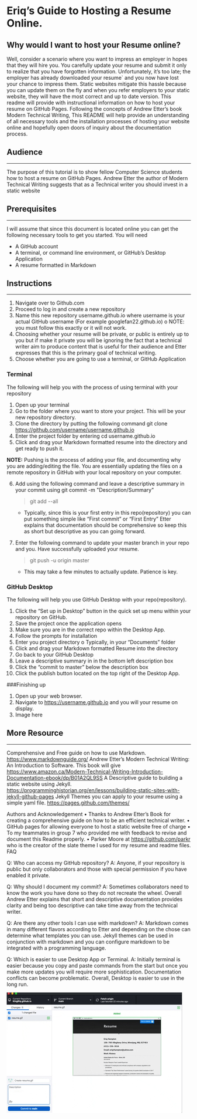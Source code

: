  # Eriq’s Guide to Hosting a Resume Online.

## Why would I want to host your Resume online?

Well, consider a scenario where you want to impress an employer in hopes that they will hire you. You carefully update your resume and submit it only to realize that you have forgotten information. Unfortunately, it’s too late; the employer has already downloaded your resume` and you now have lost your chance to impress them. 
Static websites mitigate this hassle because you can update them on the fly and when you refer employers to your static website, they will have the most correct and up to date version. 
This readme will provide with instructional information on how to host your resume on GitHub Pages. Following the concepts of Andrew Etter’s book Modern Technical Writing, This README will help provide an understanding of all necessary tools and the installation processes of hosting your website online and hopefully open doors of inquiry about the documentation process.

## Audience
----
The purpose of this tutorial is to show fellow Computer Science students how to host a resume on GitHub Pages. Andrew Etter the author of Modern Technical Writing suggests that as a Technical writer you should invest in a static website


## Prerequisites
----
I will assume that since this document is located online you can get the following necessary tools to get you started.
You will need
* A GitHub account
* 	A terminal, or command line environment, or GitHub’s Desktop Application
* 	A resume formatted in Markdown

## Instructions
----

1. Navigate over to Github.com 
2.	Proceed to log in and create a new repository
3.	Name this new repository username.github.io where username is your actual GitHub username (For example googlefan22.github.io)
o	NOTE: you must follow this exactly or it will not work.
4.	 Choosing whether your resume will be private, or public is entirely up to you but if make it private you will be ignoring the fact that a technical writer aim to produce content that is useful for their audience and Etter expresses that this is the primary goal of technical writing.
5.	Choose whether you are going to use a terminal, or GitHub Application
### Terminal
The following will help you with the process of using terminal with your repository
1.	Open up your terminal
2.	Go to the folder where you want to store your project. This will be your new repository directory.
3.	Clone the directory by putting the following command
git clone https://github.com/username/username.github.io
4.	Enter the project folder by entering cd username.github.io
5.	Click and drag your Markdown formatted resume into the directory and get ready to push it.

**NOTE:** Pushing is the process of adding your file, and documenting why you are adding/editing the file. You are essentially updating the files on a remote repository in GitHub with your local repository on your computer.

6.	Add using the following command and leave a descriptive summary in your commit using git commit -m "Description/Summary"
    >git add --all

    * Typically, since this is your first entry in this repo(repository) you can put something simple like “First commit” or “First Entry” 
 	Etter explains that documentation should be comprehensive so keep this as short but descriptive as you can going forward.

7.	Enter the following command to update your master branch in your repo  and you. Have successfully uploaded your resume. 
    >git push -u origin master 

    
    

    *	This may take a few minutes to actually update. Patience is key.






### GitHub Desktop

The following will help you use GitHub Desktop with your repo(repository).
1.	Click the “Set up in Desktop” button in the quick set up menu within your repository on GitHub.
2.	Save the project once the application opens
3.	Make sure you are in the correct repo within the Desktop App.
4.	Follow the prompts for installation
5.	Enter you project directory 
o	Typically, in your “Documents” folder
6.	Click and drag your Markdown formatted Resume into the directory
7.	Go back to your GitHub Desktop 
8.	Leave a descriptive summary in in the bottom left description box
9.	Click the “commit to master” below the description box
10.	 Click the publish button located on the top right of the Desktop App.

###Finishing up
1.	Open up your web browser.
2.	Navigate to https://username.github.io and you will your resume on display.
3.	Image here



## More Resource
----

Comprehensive and Free guide on how to use Markdown.
https://www.markdownguide.org/
Andrew Etter’s Modern Technical Writing: An Introduction to Software. This book will give
https://www.amazon.ca/Modern-Technical-Writing-Introduction-Documentation-ebook/dp/B01A2QL9SS
A Descriptive guide to building a static website using Jekyll.
https://programminghistorian.org/en/lessons/building-static-sites-with-jekyll-github-pages
Jekyll Themes you can apply to your resume using a simple yaml file.
https://pages.github.com/themes/



Authors and Acknowledgement
•	Thanks to Andrew Etter’s Book for creating a comprehensive guide on how to be an efficient technical writer. 
•	GitHub pages for allowing everyone to host a static website free of charge
•	To my teammates in group 7 who provided me with feedback to revise and document this Readme properly.
•	Parker Moore at https://github.com/parkr who is the creator of the slate theme I used for my resume and readme files.
FAQ

Q: Who can access my GitHub repository?
A: Anyone, if your repository is public but only collaborators and those with special permission if you have enabled it private.

Q: Why should I document my commit?
A: Sometimes collaborators need to know the work you have done so they do not recreate the wheel. Overall Andrew Etter explains that short and descriptive documentation provides clarity and being too descriptive can take time away from the technical writer.

Q: Are there any other tools I can use with markdown?
A: Markdown comes in many different flavors according to Etter and depending on the chose can determine what templates you can use. Jekyll themes can be used in conjunction with markdown and you can configure markdown to be integrated with a programming language.

Q: Which is easier to use Desktop App or Terminal.
A: Initially terminal is easier because you copy and paste commands from the start but once you make more updates you will require more sophistication. Documentation conflicts can become problematic. Overall, Desktop is easier to use in the long run.

![Did I do this right](desktopapp.gif)